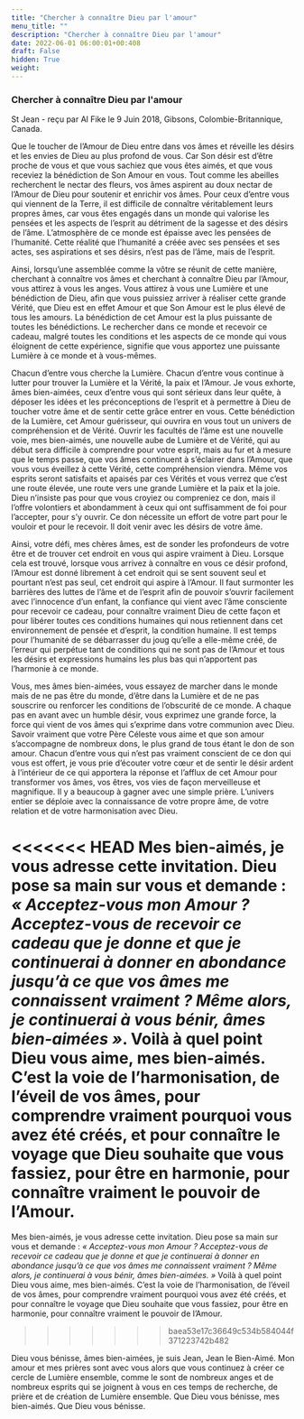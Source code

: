 ```yaml
---
title: "Chercher à connaître Dieu par l'amour"
menu_title: ""
description: "Chercher à connaître Dieu par l'amour"
date: 2022-06-01 06:00:01+00:408
draft: False
hidden: True
weight:
---
```

### Chercher à connaître Dieu par l'amour

St Jean - reçu par Al Fike le 9 Juin 2018, Gibsons, Colombie-Britannique, Canada.

Que le toucher de l’Amour de Dieu entre dans vos âmes et réveille les désirs et les envies de Dieu au plus profond de vous. Car Son désir est d’être proche de vous et que vous sachiez que vous êtes aimés, et que vous receviez la bénédiction de Son Amour en vous. Tout comme les abeilles recherchent le nectar des fleurs, vos âmes aspirent au doux nectar de l’Amour de Dieu pour soutenir et enrichir vos âmes. Pour ceux d’entre vous qui viennent de la Terre, il est difficile de connaître véritablement leurs propres âmes, car vous êtes engagés dans un monde qui valorise les pensées et les aspects de l’esprit au détriment de la sagesse et des désirs de l’âme. L’atmosphère de ce monde est épaisse avec les pensées de l’humanité. Cette réalité que l’humanité a créée avec ses pensées et ses actes, ses aspirations et ses désirs, n’est pas de l’âme, mais de l’esprit.

Ainsi, lorsqu’une assemblée comme la vôtre se réunit de cette manière, cherchant à connaître vos âmes et cherchant à connaître Dieu par l’Amour, vous attirez à vous les anges. Vous attirez à vous une Lumière et une bénédiction de Dieu, afin que vous puissiez arriver à réaliser cette grande Vérité, que Dieu est en effet Amour et que Son Amour est le plus élevé de tous les amours. La bénédiction de cet Amour est la plus puissante de toutes les bénédictions. Le rechercher dans ce monde et recevoir ce cadeau, malgré toutes les conditions et les aspects de ce monde qui vous éloignent de cette expérience, signifie que vous apportez une puissante Lumière à ce monde et à vous-mêmes.

Chacun d’entre vous cherche la Lumière. Chacun d’entre vous continue à lutter pour trouver la Lumière et la Vérité, la paix et l’Amour. Je vous exhorte, âmes bien-aimées, ceux d’entre vous qui sont sérieux dans leur quête, à déposer les idées et les préconceptions de l’esprit et à permettre à Dieu de toucher votre âme et de sentir cette grâce entrer en vous. Cette bénédiction de la Lumière, cet Amour guérisseur, qui ouvrira en vous tout un univers de compréhension et de Vérité. Ouvrir les facultés de l’âme est une nouvelle voie, mes bien-aimés, une nouvelle aube de Lumière et de Vérité, qui au début sera difficile à comprendre pour votre esprit, mais au fur et à mesure que le temps passe, que vos âmes continuent à s’éclairer dans l’Amour, que vous vous éveillez à cette Vérité, cette compréhension viendra. Même vos esprits seront satisfaits et apaisés par ces Vérités et vous verrez que c’est une route élevée, une route vers une grande Lumière et la paix et la joie. Dieu n’insiste pas pour que vous croyiez ou compreniez ce don, mais il l’offre volontiers et abondamment à ceux qui ont suffisamment de foi pour l’accepter, pour s’y ouvrir. Ce don nécessite un effort de votre part pour le vouloir et pour le recevoir. Il doit venir avec les désirs de votre âme.

Ainsi, votre défi, mes chères âmes, est de sonder les profondeurs de votre être et de trouver cet endroit en vous qui aspire vraiment à Dieu. Lorsque cela est trouvé, lorsque vous arrivez à connaître en vous ce désir profond, l’Amour est donné librement à cet endroit qui se sent souvent seul et pourtant n’est pas seul, cet endroit qui aspire à l’Amour. Il faut surmonter les barrières des luttes de l’âme et de l’esprit afin de pouvoir s’ouvrir facilement avec l’innocence d’un enfant, la confiance qui vient avec l’âme consciente pour recevoir ce cadeau, pour connaître vraiment Dieu de cette façon et pour libérer toutes ces conditions humaines qui nous retiennent dans cet environnement de pensée et d’esprit, la condition humaine. Il est temps pour l’humanité de se débarrasser du joug qu’elle a elle-même créé, de l’erreur qui perpétue tant de conditions qui ne sont pas de l’Amour et tous les désirs et expressions humains les plus bas qui n’apportent pas l’harmonie à ce monde.

Vous, mes âmes bien-aimées, vous essayez de marcher dans le monde mais de ne pas être du monde, d’être dans la Lumière et de ne pas souscrire ou renforcer les conditions de l’obscurité de ce monde. A chaque pas en avant avec un humble désir, vous exprimez une grande force, la force qui vient de vos âmes qui s’exprime dans votre communion avec Dieu. Savoir vraiment que votre Père Céleste vous aime et que son amour s’accompagne de nombreux dons, le plus grand de tous étant le don de son amour. Chacun d’entre vous qui n’est pas vraiment conscient de ce don qui vous est offert, je vous prie d’écouter votre cœur et de sentir le désir ardent à l’intérieur de ce qui apportera la réponse et l’afflux de cet Amour pour transformer vos âmes, vos êtres, vos vies de façon merveilleuse et magnifique. Il y a beaucoup à gagner avec une simple prière. L’univers entier se déploie avec la connaissance de votre propre âme, de votre relation et de votre harmonisation avec Dieu.

<<<<<<< HEAD
Mes bien-aimés, je vous adresse cette invitation. Dieu pose sa main sur vous et demande : *« Acceptez-vous mon Amour ? Acceptez-vous de recevoir ce cadeau que je donne et que je continuerai à donner en abondance jusqu’à ce que vos âmes me connaissent vraiment ? Même alors, je continuerai à vous bénir, âmes bien-aimées »*. Voilà à quel point Dieu vous aime, mes bien-aimés. C’est la voie de l’harmonisation, de l’éveil de vos âmes, pour comprendre vraiment pourquoi vous avez été créés, et pour connaître le voyage que Dieu souhaite que vous fassiez, pour être en harmonie, pour connaître vraiment le pouvoir de l’Amour.
=======
Mes bien-aimés, je vous adresse cette invitation. Dieu pose sa main sur vous et demande : *« Acceptez-vous mon Amour ? Acceptez-vous de recevoir ce cadeau que je donne et que je continuerai à donner en abondance jusqu’à ce que vos âmes me connaissent vraiment ? Même alors, je continuerai à vous bénir, âmes bien-aimées. »* Voilà à quel point Dieu vous aime, mes bien-aimés. C’est la voie de l’harmonisation, de l’éveil de vos âmes, pour comprendre vraiment pourquoi vous avez été créés, et pour connaître le voyage que Dieu souhaite que vous fassiez, pour être en harmonie, pour connaître vraiment le pouvoir de l’Amour.
>>>>>>> baea53e17c36649c534b584044f371223742b482

Dieu vous bénisse, âmes bien-aimées, je suis Jean, Jean le Bien-Aimé. Mon amour et mes prières sont avec vous alors que vous continuez à créer ce cercle de Lumière ensemble, comme le sont de nombreux anges et de nombreux esprits qui se joignent à vous en ces temps de recherche, de prière et de création de Lumière ensemble. Que Dieu vous bénisse, mes bien-aimés. Que Dieu vous bénisse.
